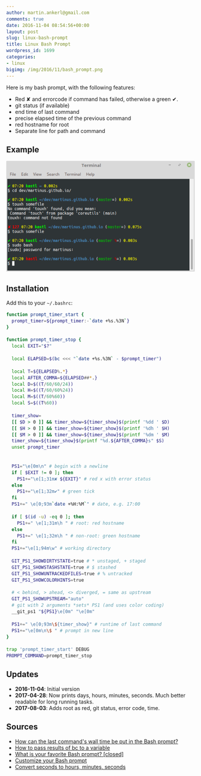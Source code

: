 ```yaml
---
author: martin.ankerl@gmail.com
comments: true
date: 2016-11-04 08:54:56+00:00
layout: post
slug: linux-bash-prompt
title: Linux Bash Prompt
wordpress_id: 1699
categories:
- linux
bigimg: /img/2016/11/bash_prompt.png
---
```


Here is my bash prompt, with the following features:

 	
* Red ✘ and errorcode if command has failed, otherwise a green ✔.
* git status (if available)
* end time of last command
* precise elapsed time of the previous command
* red hostname for root
* Separate line for path and command

## Example

![Bash Prompt Example](/img/2016/11/bash_prompt.png)

## Installation

Add this to your `~/.bashrc`:
 
```bash   
function prompt_timer_start {
  prompt_timer=${prompt_timer:-`date +%s.%3N`}
}

function prompt_timer_stop {
  local EXIT="$?"
  
  local ELAPSED=$(bc <<< "`date +%s.%3N` - $prompt_timer")

  local T=${ELAPSED%.*} 
  local AFTER_COMMA=${ELAPSED##*.}
  local D=$((T/60/60/24))
  local H=$((T/60/60%24))
  local M=$((T/60%60))
  local S=$((T%60))

  timer_show=
  [[ $D > 0 ]] && timer_show=${timer_show}$(printf '%dd ' $D)
  [[ $H > 0 ]] && timer_show=${timer_show}$(printf '%dh ' $H)
  [[ $M > 0 ]] && timer_show=${timer_show}$(printf '%dm ' $M)
  timer_show=${timer_show}$(printf "%d.${AFTER_COMMA}s" $S)
  unset prompt_timer
  
  
  PS1="\e[0m\n" # begin with a newline
  if [ $EXIT != 0 ]; then
    PS1+="\e[1;31m✘ ${EXIT}" # red x with error status
  else
    PS1+="\e[1;32m✔" # green tick
  fi
  PS1+=" \e[0;93m`date +%H:%M`" # date, e.g. 17:00
  
  if [ $(id -u) -eq 0 ]; then
    PS1+=" \e[1;31m\h " # root: red hostname
  else
    PS1+=" \e[1;32m\h " # non-root: green hostname
  fi
  PS1+="\e[1;94m\w" # working directory
  
  GIT_PS1_SHOWDIRTYSTATE=true # * unstaged, + staged
  GIT_PS1_SHOWSTASHSTATE=true # $ stashed
  GIT_PS1_SHOWUNTRACKEDFILES=true # % untracked
  GIT_PS1_SHOWCOLORHINTS=true
  
  # < behind, > ahead, <> diverged, = same as upstream
  GIT_PS1_SHOWUPSTREAM="auto" 
  # git with 2 arguments *sets* PS1 (and uses color coding)
  __git_ps1 "${PS1}\e[0m" "\e[0m"
  
  PS1+=" \e[0;93m\${timer_show}" # runtime of last command
  PS1+="\e[0m\n\$ " # prompt in new line
}
 
trap 'prompt_timer_start' DEBUG
PROMPT_COMMAND=prompt_timer_stop
```

## Updates

* **2016-11-04**: Initial version
* **2017-04-28**: Now prints days, hours, minutes, seconds. Much better readable for long running tasks.
* **2017-08-03**: Adds root as red, git status, error code, time.

## Sources

  * [How can the last command's wall time be put in the Bash prompt?](http://stackoverflow.com/a/1862762/48181)
  * [How to pass results of bc to a variable](http://askubuntu.com/a/229451/14585)
  * [What is your favorite Bash prompt? [closed]](http://stackoverflow.com/a/103874/48181)
  * [Customize your Bash prompt](https://makandracards.com/makandra/1090-customize-your-bash-prompt)
  * [Convert seconds to hours, minutes, seconds](http://stackoverflow.com/a/32164707/48181)